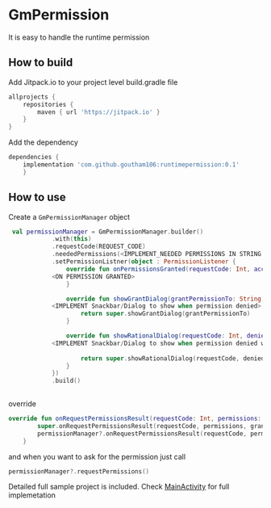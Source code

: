 GmPermission
=======
It is easy to handle the runtime permission


## How to build

Add Jitpack.io to your project level build.gradle file 
```gradle
allprojects {
    repositories {
        maven { url 'https://jitpack.io' }
    }
}
```
  
Add the dependency
```gradle
dependencies {
    implementation 'com.github.goutham106:runtimepermission:0.1'
	}
```
  
## How to use
  
Create a `GmPermissionManager` object
  
```kotlin
 val permissionManager = GmPermissionManager.builder()
            .with(this)
            .requestCode(REQUEST_CODE)
            .neededPermissions(<IMPLEMENT_NEEDED PERMISSIONS IN STRING ARRAY>)
            .setPermissionListner(object : PermissionListener {
                override fun onPermissionsGranted(requestCode: Int, acceptedPermission: String) {   
			<ON PERMISSION GRANTED>
                }

                override fun showGrantDialog(grantPermissionTo: String): Boolean {
			<IMPLEMENT Snackbar/Dialog to show when permission denied>
                    return super.showGrantDialog(grantPermissionTo)
                }

                override fun showRationalDialog(requestCode: Int, deniedPermission: String): Boolean {
			<IMPLEMENT Snackbar/Dialog to show when permission denied with Don't ask again,Usually goto setting menu>
			
                    return super.showRationalDialog(requestCode, deniedPermission)
                }
            })
            .build()
                
 ```
 override 
```kotlin
override fun onRequestPermissionsResult(requestCode: Int, permissions: Array<out String>, grantResults: IntArray) {
        super.onRequestPermissionsResult(requestCode, permissions, grantResults)
        permissionManager?.onRequestPermissionsResult(requestCode, permissions, grantResults)
    }
```  
 
 and when you want to ask for the permission just call
 ```kotlin
permissionManager?.requestPermissions()
 ```




Detailed full sample project is included. Check [MainActivity](https://github.com/goutham106/GmPermission/blob/master/demo/src/main/java/com/gm/demo/MainActivity.kt) for full implemetation 
